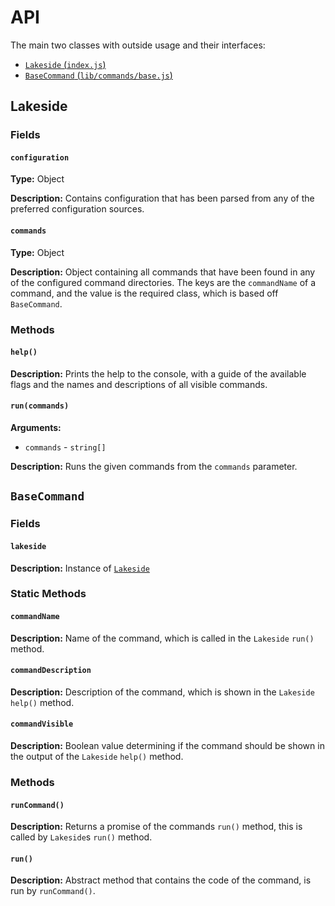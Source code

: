 # API

The main two classes with outside usage and their interfaces:

* [`Lakeside` (`index.js`)](#lakeside)
* [`BaseCommand` (`lib/commands/base.js`)](#basecommand)

## Lakeside

### Fields

#### `configuration`

**Type:** Object

**Description:** Contains configuration that has been parsed from any of the preferred configuration sources.

#### `commands`

**Type:** Object

**Description:** Object containing all commands that have been found in any of the configured command directories. The keys are the `commandName` of a command, and the value is the required class, which is based off `BaseCommand`.

### Methods

#### `help()`

**Description:** Prints the help to the console, with a guide of the available flags and the names and descriptions of all visible commands.

#### `run(commands)`

**Arguments:**
* `commands` - `string[]`

**Description:** Runs the given commands from the `commands` parameter.

## `BaseCommand`

### Fields

#### `lakeside`

**Description:** Instance of [`Lakeside`](#lakeside)

### Static Methods

#### `commandName`

**Description:** Name of the command, which is called in the `Lakeside` `run()` method.

#### `commandDescription`

**Description:** Description of the command, which is shown in the `Lakeside` `help()` method.

#### `commandVisible`

**Description:** Boolean value determining if the command should be shown in the output of the `Lakeside` `help()` method.

### Methods

#### `runCommand()`

**Description:** Returns a promise of the commands `run()` method, this is called by `Lakeside`s `run()` method.

#### `run()`

**Description:** Abstract method that contains the code of the command, is run by `runCommand()`.